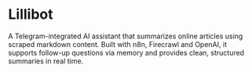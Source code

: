 # Lillibot
A Telegram-integrated AI assistant that summarizes online articles using scraped markdown content. Built with n8n, Firecrawl and OpenAI, it supports follow-up questions via memory and provides clean, structured summaries in real time.
